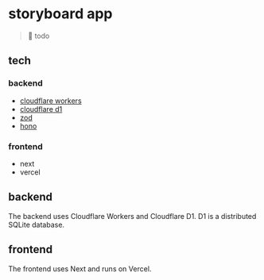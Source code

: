 # storyboard app

> 🦋 todo

## tech

### backend

* [cloudflare workers](https://workers.cloudflare.com/)
* [cloudflare d1](https://developers.cloudflare.com/d1/)
* [zod](https://github.com/colinhacks/zod)
* [hono](https://www.npmjs.com/package/hono)

### frontend

* next
* vercel

## backend

The backend uses Cloudflare Workers and Cloudflare D1. D1 is a distributed SQLite database.

## frontend

The frontend uses Next and runs on Vercel.

